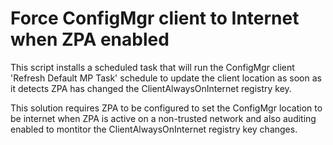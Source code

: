 # Force ConfigMgr client to Internet when ZPA enabled
This script installs a scheduled task that will run the ConfigMgr client 'Refresh Default MP Task' schedule to update the client location as soon as it detects ZPA has changed the ClientAlwaysOnInternet registry key.

This solution requires ZPA to be configured to set the ConfigMgr location to be internet when ZPA is active on a non-trusted network and also auditing enabled to montitor the ClientAlwaysOnInternet registry key changes.